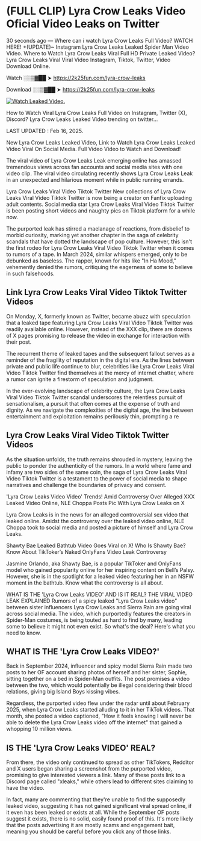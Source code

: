 # (FULL CLIP) Lyra Crow Leaks Video Oficial Video Leaks on Twitter

30 seconds ago — Where can i watch Lyra Crow Leaks Full Video? WATCH HERE! +(UPDATE)~ Instagram Lyra Crow Leaks Leaked Spider Man Video Video. Where to Watch Lyra Crow Leaks Viral Full HD Private Leaked Video? Lyra Crow Leaks Viral Viral Video Instagram, Tiktok, Twitter, Video Download Online.

Watch ░░▒▓██ ➤ https://2k25fun.com/lyra-crow-leaks

Download ░░▒▓██ ➤ https://2k25fun.com/lyra-crow-leaks

[![Watch Leaked Video.](https://miro.medium.com/v2/resize:fit:828/format:webp/1*cilzJN44JGOrTw9NJCrNHA.gif "Watch Leaked Video")](https://2k25fun.com/lyra-crow-leaks)

How to Watch Viral Lyra Crow Leaks Full Video on Instagram, Twitter (X), Discord? Lyra Crow Leaks Leaked Video trending on twitter...

LAST UPDATED : Feb 16, 2025.

New Lyra Crow Leaks Leaked Video, Link to Watch Lyra Crow Leaks Leaked Video Viral On Social Media. Full Video Video to Watch and Download!

The viral video of Lyra Crow Leaks Leak emerging online has amassed tremendous views across fan accounts and social media sites with one video clip. The viral video circulating recently shows Lyra Crow Leaks Leak in an unexpected and hilarious moment while in public running errands.

Lyra Crow Leaks Viral Video Tiktok Twitter New collections of Lyra Crow Leaks Viral Video Tiktok Twitter is now being a creator on Fanfix uploading adult contents. Social media star Lyra Crow Leaks Viral Video Tiktok Twitter is been posting short videos and naughty pics on Tiktok platform for a while now.

The purported leak has stirred a maelanage of reactions, from disbelief to morbid curiosity, marking yet another chapter in the saga of celebrity scandals that have dotted the landscape of pop culture. However, this isn't the first rodeo for Lyra Crow Leaks Viral Video Tiktok Twitter when it comes to rumors of a tape. In March 2024, similar whispers emerged, only to be debunked as baseless. The rapper, known for hits like "In Ha Mood," vehemently denied the rumors, critiquing the eagerness of some to believe in such falsehoods.

## Link Lyra Crow Leaks Viral Video Tiktok Twitter Videos

On Monday, X, formerly known as Twitter, became abuzz with speculation that a leaked tape featuring Lyra Crow Leaks Viral Video Tiktok Twitter was readily available online. However, instead of the XXX clip, there are dozens of X pages promising to release the video in exchange for interaction with their post.

The recurrent theme of leaked tapes and the subsequent fallout serves as a reminder of the fragility of reputation in the digital era. As the lines between private and public life continue to blur, celebrities like Lyra Crow Leaks Viral Video Tiktok Twitter find themselves at the mercy of internet chatter, where a rumor can ignite a firestorm of speculation and judgment.

In the ever-evolving landscape of celebrity culture, the Lyra Crow Leaks Viral Video Tiktok Twitter scandal underscores the relentless pursuit of sensationalism, a pursuit that often comes at the expense of truth and dignity. As we navigate the complexities of the digital age, the line between entertainment and exploitation remains perilously thin, prompting a re

##  Lyra Crow Leaks Viral Video Tiktok Twitter Videos

As the situation unfolds, the truth remains shrouded in mystery, leaving the public to ponder the authenticity of the rumors. In a world where fame and infamy are two sides of the same coin, the saga of Lyra Crow Leaks Viral Video Tiktok Twitter is a testament to the power of social media to shape narratives and challenge the boundaries of privacy and consent.

'Lyra Crow Leaks Video Video' Trends! Amid Controversy Over Alleged XXX Leaked Video Online, NLE Choppa Posts Pic With Lyra Crow Leaks on X

Lyra Crow Leaks is in the news for an alleged controversial sex video that leaked online. Amidst the controversy over the leaked video online, NLE Choppa took to social media and posted a picture of himself and Lyra Crow Leaks.

Shawty Bae Leaked Bathtub Video Goes Viral on X! Who Is Shawty Bae? Know About TikToker’s Naked OnlyFans Video Leak Controversy

Jasmine Orlando, aka Shawty Bae, is a popular TikToker and OnlyFans model who gained popularity online for her inspiring content on Bell’s Palsy. However, she is in the spotlight for a leaked video featuring her in an NSFW moment in the bathtub. Know what the controversy is all about.

WHAT IS THE 'Lyra Crow Leaks VIDEO' AND IS IT REAL? THE VIRAL VIDEO LEAK EXPLAINED Rumors of a spicy leaked "Lyra Crow Leaks video" between sister influencers Lyra Crow Leaks and Sierra Rain are going viral across social media. The video, which purportedly features the creators in Spider-Man costumes, is being touted as hard to find by many, leading some to believe it might not even exist. So what's the deal? Here's what you need to know.

## WHAT IS THE 'Lyra Crow Leaks VIDEO?'

Back in September 2024, influencer and spicy model Sierra Rain made two posts to her OF account sharing photos of herself and her sister, Sophie, sitting together on a bed in Spider-Man outfits. The post promises a video between the two, which would potentially be illegal considering their blood relations, giving big Island Boys kissing vibes.

Regardless, the purported video flew under the radar until about February 2025, when Lyra Crow Leaks started alluding to it in her TikTok videos. That month, she posted a video captioned, "How it feels knowing I will never be able to delete the Lyra Crow Leaks video off the internet" that gained a whopping 10 million views.

## IS THE 'Lyra Crow Leaks VIDEO' REAL?

From there, the video only continued to spread as other TikTokers, Redditor and X users began sharing a screenshot from the purported video, promising to give interested viewers a link. Many of these posts link to a Discord page called "xleaks," while others lead to different sites claiming to have the video.

In fact, many are commenting that they're unable to find the supposedly leaked video, suggesting it has not gained significant viral spread online, if it even has been leaked or exists at all. While the September OF posts suggest it exists, there is no solid, easily found proof of this. It's more likely that the posts advertising it are mostly scams and engagement bait, meaning you should be careful before you click any of those links.